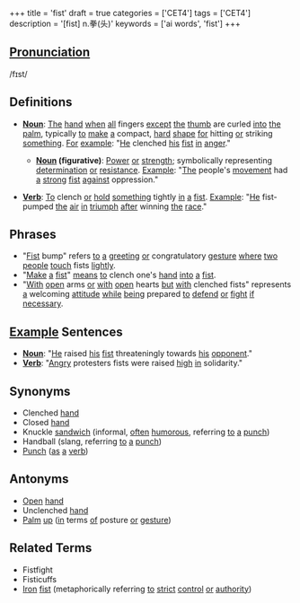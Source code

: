 +++
title = 'fist'
draft = true
categories = ['CET4']
tags = ['CET4']
description = '[fist] n.拳(头)'
keywords = ['ai words', 'fist']
+++

## [Pronunciation](/post/pronunciation/)
/fɪst/

## Definitions
- **[Noun](/post/noun/)**: [The](/post/the/) [hand](/post/hand/) [when](/post/when/) [all](/post/all/) fingers [except](/post/except/) [the](/post/the/) [thumb](/post/thumb/) are curled [into](/post/into/) [the](/post/the/) [palm](/post/palm/), typically [to](/post/to/) [make](/post/make/) [a](/post/a/) compact, [hard](/post/hard/) [shape](/post/shape/) [for](/post/for/) hitting [or](/post/or/) striking [something](/post/something/). [For](/post/for/) [example](/post/example/): "[He](/post/he/) clenched [his](/post/his/) [fist](/post/fist/) [in](/post/in/) [anger](/post/anger/)."
  - **[Noun](/post/noun/) (figurative)**: [Power](/post/power/) [or](/post/or/) [strength](/post/strength/); symbolically representing [determination](/post/determination/) [or](/post/or/) [resistance](/post/resistance/). [Example](/post/example/): "[The](/post/the/) people's [movement](/post/movement/) had [a](/post/a/) [strong](/post/strong/) [fist](/post/fist/) [against](/post/against/) oppression."

- **[Verb](/post/verb/)**: [To](/post/to/) clench [or](/post/or/) [hold](/post/hold/) [something](/post/something/) tightly [in](/post/in/) [a](/post/a/) [fist](/post/fist/). [Example](/post/example/): "[He](/post/he/) fist-pumped [the](/post/the/) [air](/post/air/) [in](/post/in/) [triumph](/post/triumph/) [after](/post/after/) winning [the](/post/the/) [race](/post/race/)."

## Phrases
- "[Fist](/post/fist/) bump" refers [to](/post/to/) [a](/post/a/) [greeting](/post/greeting/) [or](/post/or/) congratulatory [gesture](/post/gesture/) [where](/post/where/) [two](/post/two/) [people](/post/people/) [touch](/post/touch/) fists [lightly](/post/lightly/).
- "[Make](/post/make/) [a](/post/a/) [fist](/post/fist/)" [means](/post/means/) [to](/post/to/) clench one's [hand](/post/hand/) [into](/post/into/) [a](/post/a/) [fist](/post/fist/).
- "[With](/post/with/) [open](/post/open/) arms [or](/post/or/) [with](/post/with/) [open](/post/open/) hearts [but](/post/but/) [with](/post/with/) clenched fists" represents [a](/post/a/) welcoming [attitude](/post/attitude/) [while](/post/while/) [being](/post/being/) prepared [to](/post/to/) [defend](/post/defend/) [or](/post/or/) [fight](/post/fight/) [if](/post/if/) [necessary](/post/necessary/).

## [Example](/post/example/) Sentences
- **[Noun](/post/noun/)**: "[He](/post/he/) raised [his](/post/his/) [fist](/post/fist/) threateningly towards [his](/post/his/) [opponent](/post/opponent/)."
- **[Verb](/post/verb/)**: "[Angry](/post/angry/) protesters fists were raised [high](/post/high/) [in](/post/in/) solidarity."
  
## Synonyms
- Clenched [hand](/post/hand/)
- Closed [hand](/post/hand/)
- Knuckle [sandwich](/post/sandwich/) (informal, [often](/post/often/) [humorous](/post/humorous/), referring [to](/post/to/) [a](/post/a/) [punch](/post/punch/))
- Handball (slang, referring [to](/post/to/) [a](/post/a/) [punch](/post/punch/))
- [Punch](/post/punch/) ([as](/post/as/) [a](/post/a/) [verb](/post/verb/)) 

## Antonyms
- [Open](/post/open/) [hand](/post/hand/)
- Unclenched [hand](/post/hand/)
- [Palm](/post/palm/) [up](/post/up/) ([in](/post/in/) terms [of](/post/of/) posture [or](/post/or/) [gesture](/post/gesture/))

## Related Terms
- Fistfight
- Fisticuffs
- [Iron](/post/iron/) [fist](/post/fist/) (metaphorically referring [to](/post/to/) [strict](/post/strict/) [control](/post/control/) [or](/post/or/) [authority](/post/authority/))
